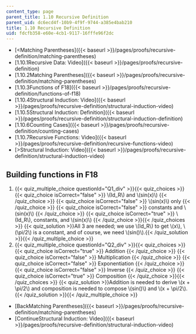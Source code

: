 ```yaml
---
content_type: page
parent_title: 1.10 Recursive Definition
parent_uid: dc6ecd4f-10b9-4f9f-9744-a385e4bab210
title: 1.10 Recursive Definition
uid: fdcfb358-e60e-4cb1-9117-16fffe96f2dc
---
```


*   [\<Matching Parentheses]({{< baseurl >}}/pages/proofs/recursive-definition/matching-parentheses)
*   [1.10.1Recursive Data: Video]({{< baseurl >}}/pages/proofs/recursive-definition)
*   [1.10.2Matching Parentheses]({{< baseurl >}}/pages/proofs/recursive-definition/matching-parentheses)
*   [1.10.3Functions of F18]({{< baseurl >}}/pages/proofs/recursive-definition/functions-of-f18)
*   [1.10.4Structural Induction: Video]({{< baseurl >}}/pages/proofs/recursive-definition/structural-induction-video)
*   [1.10.5Structural Induction: Definition]({{< baseurl >}}/pages/proofs/recursive-definition/structural-induction-definition)
*   [1.10.6Counting Cases]({{< baseurl >}}/pages/proofs/recursive-definition/counting-cases)
*   [1.10.7Recursive Functions: Video]({{< baseurl >}}/pages/proofs/recursive-definition/recursive-functions-video)
*   [\>Structural Induction: Video]({{< baseurl >}}/pages/proofs/recursive-definition/structural-induction-video)

Building functions in F18
-------------------------

  

1.  {{< quiz_multiple_choice questionId="Q1_div" >}}{{< quiz_choices >}}{{< quiz_choice isCorrect="false" >}}&nbsp;\\(Id\_R\\) and \\(sin(x)\\)&nbsp;{{< /quiz_choice >}}
    {{< quiz_choice isCorrect="false" >}}&nbsp;\\(sin(x)\\) only&nbsp;{{< /quiz_choice >}}
    {{< quiz_choice isCorrect="false" >}}&nbsp;constants and \\(sin(x)\\)&nbsp;{{< /quiz_choice >}}
    {{< quiz_choice isCorrect="true" >}}&nbsp;\\(Id\_R\\), constants, and \\(sin(x)\\)&nbsp;{{< /quiz_choice >}}{{< /quiz_choices >}}
    {{< quiz_solution >}}All 3 are needed; we use \\(Id\_R\\) to get \\(x\\), \\(\\pi/2\\) is a constant, and of course, we need \\(sin()\\).{{< /quiz_solution >}}{{< /quiz_multiple_choice >}}
2.  {{< quiz_multiple_choice questionId="Q2_div" >}}{{< quiz_choices >}}{{< quiz_choice isCorrect="true" >}}&nbsp;Addition&nbsp;{{< /quiz_choice >}}
    {{< quiz_choice isCorrect="false" >}}&nbsp;Multiplication&nbsp;{{< /quiz_choice >}}
    {{< quiz_choice isCorrect="false" >}}&nbsp;Exponentiation&nbsp;{{< /quiz_choice >}}
    {{< quiz_choice isCorrect="false" >}}&nbsp;Inverse&nbsp;{{< /quiz_choice >}}
    {{< quiz_choice isCorrect="true" >}}&nbsp;Composition&nbsp;{{< /quiz_choice >}}{{< /quiz_choices >}}
    {{< quiz_solution >}}Addition is needed to derive \\(x + \\pi/2\\) and composition is needed to compose \\(sin()\\) and \\(x + \\pi/2\\).{{< /quiz_solution >}}{{< /quiz_multiple_choice >}}

*   [BackMatching Parentheses]({{< baseurl >}}/pages/proofs/recursive-definition/matching-parentheses)
*   [ContinueStructural Induction: Video]({{< baseurl >}}/pages/proofs/recursive-definition/structural-induction-video)